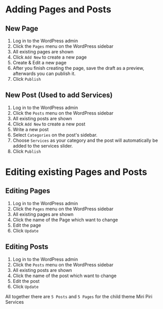 # Adding Pages and Posts
## New Page 
1. Log in to the WordPress admin
2. Click the `Pages` menu on the WordPress sidebar
3. All existing pages are shown
4. Click `Add New` to create a new page
5. Create & Edit a new page 
6. After you finish creating the page, save the draft as a preview, afterwards you can publish it.
7. Click `Publish`

## New Post (Used to add Services)
1. Log in to the WordPress admin
2. Click the `Posts` menu on the WordPress sidebar
3. All existing posts are shown
4. Click `Add New` to create a new post
5. Write a new post
6. Select `Categories` on the post's sidebar.
7. Choose `Services` as your category and the post will automatically be added to the services slider.
8. Click `Publish`

# Editing existing Pages and Posts
## Editing Pages 
1. Log in to the WordPress admin
2. Click the `Pages` menu on the WordPress sidebar
3. All existing pages are shown
4. Click the name of the Page which want to change
5. Edit the page
6. Click `Update`

## Editing Posts
1. Log in to the WordPress admin
2. Click the `Posts` menu on the WordPress sidebar
3. All existing posts are shown
4. Click the name of the post which want to change
5. Edit the post
6. Click `Update`

All together there are `5 Posts` and `5 Pages` for the child theme Miri Piri Services
